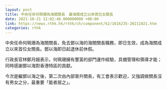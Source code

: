 ```yaml
---
layout: post
title: 中央任命何珮珊為海關關長　屬海關成立以來首位女關長
date: 2021-10-21 12:02:48.000000000 +08:00
link: https://news.rthk.hk/rthk/ch/component/k2/1616235-20211021.htm
categories: rthk
---
```


中央任命何珮珊為海關關長，免去鄧以海的海關關長職務，即日生效，成為海關成立以來首位女關長。鄧以海即日起退休前休假。

行政長官林鄭月娥表示，何珮珊擁有豐富的部門運作經驗，具備管理和領導才能；同時感謝鄧以海對香港特區的貢獻。

今次是繼鄧以海之後，第二次由內部晉升關長，有工會表示歡迎，又強調做關長沒有男女之分，最重要「能者居之」。
